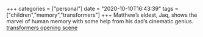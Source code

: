 +++
categories = ["personal"]
date = "2020-10-10T16:43:39"
tags = ["children","memory","transformers"]
+++
Matthew’s eldest, Jaq, shows the marvel of human memory with some help from his dad’s cinematic genius. [transformers opening scene](https://youtu.be/sjgVA6M1dYk)
               